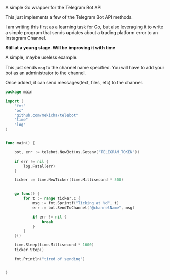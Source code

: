 
A simple Go wrapper for the Telegram Bot API

This just implements a few of the Telegram Bot API methods.

I am writing this first as a learning task for Go, but also leveraging
it to write a simple program that sends updates about a trading platform
error to an Instagram Channel.

**Still at a young stage. Will be improving it with time**

A simple, maybe useless example.

This just sends `msg` to the channel name specified.
You will have to add your bot as an administrator to the channel.

Once added, it can send messages(text, files, etc) to the channel.


```go
package main

import (
	"fmt"
	"os"
	"github.com/mekicha/telebot"
	"time"
	"log"
)


func main() {

	bot, err := telebot.NewBot(os.Getenv("TELEGRAM_TOKEN"))

	if err != nil {
		log.Fatal(err)
	}

	ticker := time.NewTicker(time.Millisecond * 500)


	go func() {
		for t := range ticker.C {
			msg := fmt.Sprintf("Ticking at %d", t)
			err := bot.SendToChannel("@channelName", msg)

			if err != nil {
				break
			}
		}
	}()

	time.Sleep(time.Millisecond * 1600)
	ticker.Stop()

	fmt.Println("tired of sending")


}
```



